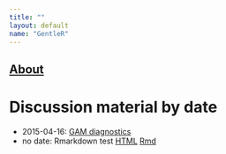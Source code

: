 ```yaml
---
title: ""
layout: default
name: "GentleR"
---
```


## [About](about/about.md)

# Discussion material by date


- 2015-04-16: [GAM diagnostics](12-12-2012/gam_fitting_and_diagnostics.pdf)
- no date: Rmarkdown test [HTML](rmdtest/rmdtest.html) [Rmd](rmdtest/rmdtest.Rmd)

